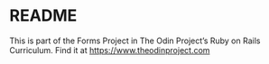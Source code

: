 # README
This is part of the Forms Project in The Odin Project’s Ruby on Rails Curriculum. Find it at https://www.theodinproject.com